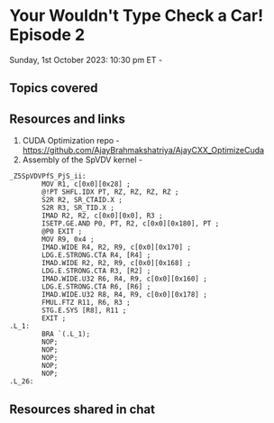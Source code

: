 # Your Wouldn't Type Check a Car! Episode 2

Sunday, 1st October 2023: 10:30 pm ET - 

## Topics covered

## Resources and links
1. CUDA Optimization repo - https://github.com/AjayBrahmakshatriya/AjayCXX_OptimizeCuda
2. Assembly of the SpVDV kernel - 
```
_Z5SpVDVPfS_PjS_ii:
		MOV R1, c[0x0][0x28] ;
		@!PT SHFL.IDX PT, RZ, RZ, RZ, RZ ;
		S2R R2, SR_CTAID.X ;
		S2R R3, SR_TID.X ;
		IMAD R2, R2, c[0x0][0x0], R3 ;
		ISETP.GE.AND P0, PT, R2, c[0x0][0x180], PT ;
		@P0 EXIT ;
		MOV R9, 0x4 ;
		IMAD.WIDE R4, R2, R9, c[0x0][0x170] ;
		LDG.E.STRONG.CTA R4, [R4] ;
		IMAD.WIDE R2, R2, R9, c[0x0][0x168] ;
		LDG.E.STRONG.CTA R3, [R2] ;
		IMAD.WIDE.U32 R6, R4, R9, c[0x0][0x160] ;
		LDG.E.STRONG.CTA R6, [R6] ;
		IMAD.WIDE.U32 R8, R4, R9, c[0x0][0x178] ;
		FMUL.FTZ R11, R6, R3 ;
		STG.E.SYS [R8], R11 ;
		EXIT ;
.L_1:
		BRA `(.L_1);
		NOP;
		NOP;
		NOP;
		NOP;
		NOP;
.L_26:
```
## Resources shared in chat

